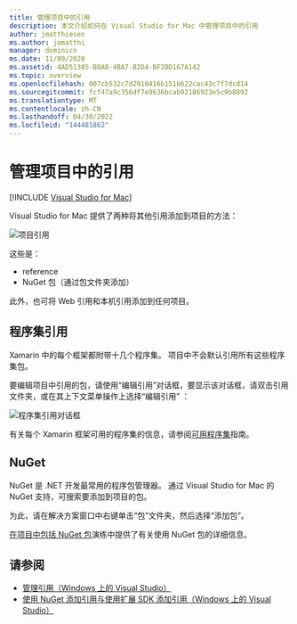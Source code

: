 ```yaml
---
title: 管理项目中的引用
description: 本文介绍如何在 Visual Studio for Mac 中管理项目中的引用
author: jmatthiesen
ms.author: jomatthi
manager: dominicn
ms.date: 11/09/2020
ms.assetid: 4AD51385-B0A8-4BA7-B2D4-BF2BD167A142
ms.topic: overview
ms.openlocfilehash: 007cb532c7d2910416b151b622cac43c7f7dcd14
ms.sourcegitcommit: fcf47a9c356df7e9636bcab92186923e5c9b8892
ms.translationtype: MT
ms.contentlocale: zh-CN
ms.lasthandoff: 04/30/2022
ms.locfileid: "144481862"
---
```

# <a name="managing-references-in-a-project"></a>管理项目中的引用

 [!INCLUDE [Visual Studio for Mac](~/includes/applies-to-version/vs-mac-only.md)]

Visual Studio for Mac 提供了两种将其他引用添加到项目的方法：

![项目引用](media/projects-and-solutions-image10.png)

这些是：

* reference
* NuGet 包（通过包文件夹添加）

此外，也可将 Web 引用和本机引用添加到任何项目。

## <a name="assembly-references"></a>程序集引用

Xamarin 中的每个框架都附带十几个程序集。 项目中不会默认引用所有这些程序集包。

要编辑项目中引用的包，请使用“编辑引用”对话框，要显示该对话框，请双击引用文件夹，或在其上下文菜单操作上选择“编辑引用” ：

![程序集引用对话框](media/projects-and-solutions-image11.png)

有关每个 Xamarin 框架可用的程序集的信息，请参阅[可用程序集](https://developer.xamarin.com/guides/cross-platform/advanced/available-assemblies/)指南。

## <a name="nuget"></a>NuGet

NuGet 是 .NET 开发最常用的程序包管理器。 通过 Visual Studio for Mac 的 NuGet 支持，可搜索要添加到项目的包。

为此，请在解决方案窗口中右键单击“包”文件夹，然后选择“添加包”。

[在项目中包括 NuGet 包](nuget-walkthrough.md)演练中提供了有关使用 NuGet 包的详细信息。

## <a name="see-also"></a>请参阅

- [管理引用（Windows 上的 Visual Studio）](/visualstudio/ide/managing-references-in-a-project)
- [使用 NuGet 添加引用与使用扩展 SDK 添加引用（Windows 上的 Visual Studio）](/visualstudio/extensibility/nuget-versus-sdk-references)
